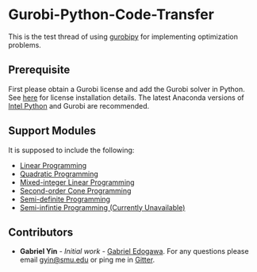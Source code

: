 # Gurobi-Python-Code-Transfer
This is the test thread of using [gurobipy](https://www.gurobi.com/documentation/8.1/quickstart_mac/the_gurobi_python_interfac.html) for implementing optimization problems.

## Prerequisite

First please obtain a Gurobi license and add the Gurobi solver in Python. See [here](https://www.gurobi.com/downloads/?campaignid=193283256&adgroupid=78789908776&creative=384430929835&keyword=%2Bgurobi%20%2Blicense&matchtype=b&gclid=Cj0KCQjwgNXtBRC6ARIsAIPP7RuBbFS-39QRu_SoVFGnKeAv1J2tg8p9JoY6pvsbZ6vhbP2O1N0KzAUaArVhEALw_wcB) for license installation details. The latest Anaconda versions of [Intel Python](https://software.intel.com/en-us/distribution-for-python) and Gurobi are recommended. 

## Support Modules

It is supposed to include the following:

* [Linear Programming](http://en.wikipedia.org/wiki/Linear_programming)
* [Quadratic Programming](https://en.wikipedia.org/wiki/Quadratic_programming)
* [Mixed-integer Linear Programming](https://en.wikipedia.org/wiki/Integer_programming)
* [Second-order Cone Programming](https://en.wikipedia.org/wiki/Second-order_cone_programming)
* [Semi-definite Programming](https://en.wikipedia.org/wiki/Semidefinite_programming)
* [Semi-infintie Programming (Currently Unavailable)](https://en.wikipedia.org/wiki/Semi-infinite_programming)

## Contributors

* **Gabriel Yin** - *Initial work* - [Gabriel Edogawa](https://github.com/GabrielEdogawa). For any questions please email gyin@smu.edu or ping me in [Gitter](https://gitter.im/). 
